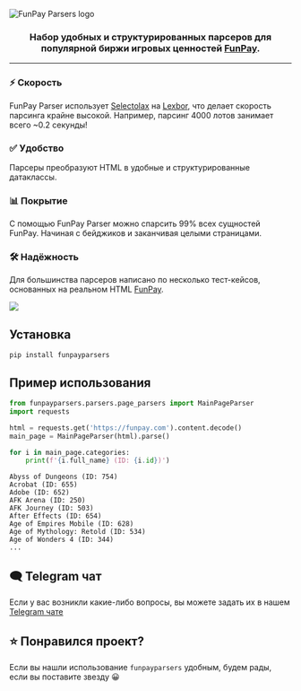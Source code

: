 ![FunPay Parsers logo](https://repository-images.githubusercontent.com/987755633/dc43078b-d948-4a54-8beb-e76cd864b9d7)

<h3 align=center>Набор удобных и структурированных парсеров для популярной биржи игровых ценностей <a href="https://funpay.com">FunPay</a>.</h3>
<hr>

### ⚡ Скорость
FunPay Parser использует [Selectolax](https://github.com/rushter/selectolax) на [Lexbor](https://github.com/lexbor/lexbor),
что делает скорость парсинга крайне высокой. Например, парсинг 4000 лотов занимает всего ~0.2 секунды!

### ✅ Удобство
Парсеры преобразуют HTML в удобные и структурированные датаклассы.

### 📊 Покрытие
С помощью FunPay Parser можно спарсить 99% всех сущностей FunPay. Начиная с бейджиков и заканчивая целыми страницами.

### 🛠️ Надёжность
Для большинства парсеров написано по несколько тест-кейсов, основанных на реальном HTML [FunPay](https://funpay.com).

<img src="https://emojis.slackmojis.com/emojis/images/1678783063/64643/mypy.png?1678783063">

## Установка
```commandline
pip install funpayparsers
```

## Пример использования
```python
from funpayparsers.parsers.page_parsers import MainPageParser
import requests

html = requests.get('https://funpay.com').content.decode()
main_page = MainPageParser(html).parse()

for i in main_page.categories:
    print(f'{i.full_name} (ID: {i.id})')
```
```
Abyss of Dungeons (ID: 754)
Acrobat (ID: 655)
Adobe (ID: 652)
AFK Arena (ID: 250)
AFK Journey (ID: 503)
After Effects (ID: 654)
Age of Empires Mobile (ID: 628)
Age of Mythology: Retold (ID: 534)
Age of Wonders 4 (ID: 344)
...
```

## 🗨️ Telegram чат
Если у вас возникли какие-либо вопросы, вы можете задать их в нашем [Telegram чате](https://t.me/funpay_hub)


## ⭐ Понравился проект?
Если вы нашли использование `funpayparsers` удобным, будем рады, если вы поставите звезду 😀
